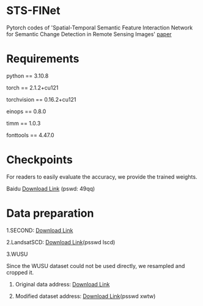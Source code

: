 # STS-FINet
Pytorch codes of 'Spatial-Temporal Semantic Feature Interaction Network for Semantic Change Detection in Remote Sensing Images' [paper](https://ieeexplore.ieee.org/document/10979855)

# Requirements

python == 3.10.8

torch == 2.1.2+cu121

torchvision == 0.16.2+cu121

einops == 0.8.0

timm == 1.0.3

fonttools == 4.47.0

# Checkpoints
For readers to easily evaluate the accuracy, we provide the trained weights.

Baidu [Download Link](https://pan.baidu.com/s/1TPbQCBdjtKvbHyV_UxYgeg?pwd=49qq) (pswd: 49qq)

# Data preparation
1.SECOND: [Download Link](https://captain-whu.github.io/SCD/)

2.LandsatSCD: [Download Link](https://pan.baidu.com/share/init?surl=ynizp4WST6EeBo6pxo6Kog&pwd=lscd)(psswd lscd)

3.WUSU

Since the WUSU dataset could not be used directly, we resampled and cropped it.

1) Original data address: [Download Link](https://rsidea.whu.edu.cn/resource_wusu_sharing.htm)

2) Modified dataset address: [Download Link](https://pan.baidu.com/s/106AkV81LZkl7ePszNOAhbA?pwd=xwtw)(psswd xwtw)

